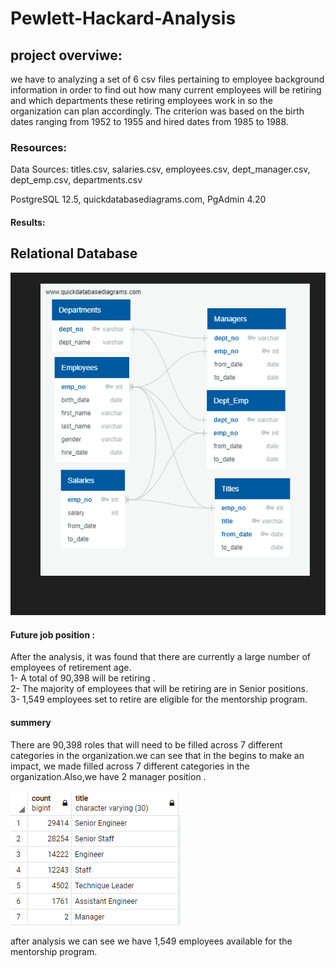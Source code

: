 # Pewlett-Hackard-Analysis

## project overviwe:

we have to   analyzing a set of 6 csv files pertaining to employee background information in order to find out how many current employees will be retiring and which departments these retiring employees work in so the organization can plan accordingly. The criterion was based on the birth dates ranging from 1952 to 1955 and hired dates from 1985 to 1988.


### Resources:
Data Sources: titles.csv, salaries.csv, employees.csv, dept_manager.csv, dept_emp.csv, departments.csv

PostgreSQL 12.5, quickdatabasediagrams.com, PgAdmin 4.20

#### Results:


## Relational Database 


![picture2.png](/Queries/picture2.png)


#### Future job position : 

After the analysis, it was found that there are currently a large number of employees of retirement age.<br/>
1- A total of 90,398 will be retiring .<br/>
2- The majority of employees that will be retiring are in Senior positions.<br/>
3- 1,549 employees set to retire are eligible for the mentorship program.

#### summery 

There are 90,398 roles that will need to be filled across 7 different categories in the organization.we can see that in the begins to make an impact, we made filled across 7 different categories in the organization.Also,we have 2 manager position .


![8count.png](/Queries/8count.png)

after analysis we can see we have  1,549 employees available for the mentorship program.





